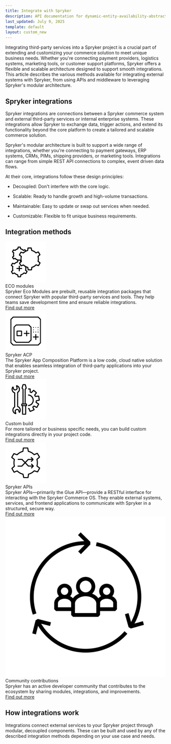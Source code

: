 ```yaml
---
title: Integrate with Spryker
description: API documentation for dynamic-entity-availability-abstracts.
last_updated: July 9, 2025
template: default
layout: custom_new
---
```


<div class="content_box">Integrating third-party services into a Spryker project is a crucial part of extending and customizing your commerce solution to meet unique business needs. Whether you're connecting payment providers, logistics systems, marketing tools, or customer support platforms, Spryker offers a flexible and scalable architecture designed to support smooth integrations. This article describes the various methods available for integrating external systems with Spryker, from using APIs and middleware to leveraging Spryker's modular architecture.</div>

## Spryker integrations

Spryker integrations are connections between a Spryker commerce system and external third-party services or internal enterprise systems. These integrations allow Spryker to exchange data, trigger actions, and extend its functionality beyond the core platform to create a tailored and scalable commerce solution.

Spryker's modular architecture is built to support a wide range of integrations, whether you're connecting to payment gateways, ERP systems, CRMs, PIMs, shipping providers, or marketing tools. Integrations can range from simple REST API connections to complex, event driven data flows.

At their core, integrations follow these design principles:

- Decoupled: Don't interfere with the core logic.

- Scalable: Ready to handle growth and high-volume transactions.

- Maintainable: Easy to update or swap out services when needed.

- Customizable: Flexible to fit unique business requirements.


## Integration methods

 <div class="cst_cards_3">

  <div class="cst_card">
    <div class="cst_card_image"><img src="/images/integrations/int_eco.png" alt="Icon for Spryker Eco Modules"></div>
    <div class="cst_card_title">ECO modules</div>
    <div class="cst_card_desc">Spryker Eco Modules are prebuilt, reusable integration packages that connect Spryker with popular third-party services and tools. They help teams save development time and ensure reliable integrations.</div>
    <a class="cst_card_button" href="what_are_spryker_eco_modules"> Find out more </a>
  </div>

  <div class="cst_card">
    <div class="cst_card_image"><img src="/images/integrations/int_acp.png" alt="Icon for Spryker App Composition Platform"></div>
    <div class="cst_card_title">Spryker ACP</div>
    <div class="cst_card_desc">The Spryker App Composition Platform is a low code, cloud native solution that enables seamless integration of third-party applications into your Spryker project. </div>
    <a class="cst_card_button" href="about_spryker_acp_apps"> Find out more </a>
  </div>

  <div class="cst_card">
    <div class="cst_card_image"><img src="/images/integrations/int_custom_build.png" alt="Icon for Spryker Custom Building Integrations"></div>
    <div class="cst_card_title">Custom build</div>
    <div class="cst_card_desc">For more tailored or business specific needs, you can build custom integrations directly in your project code.</div>
    <a class="cst_card_button" href="custom_building_integrations/custom_build_integrations_with_spryker"> Find out more </a>
  </div>

  <div class="cst_card">
    <div class="cst_card_image"><img src="/images/integrations/int_api.png" alt="Icon for Spryker GLUE APIs"></div>
    <div class="cst_card_title">Spryker APIs</div>
    <div class="cst_card_desc">Spryker APIs—primarily the Glue API—provide a RESTful interface for interacting with the Spryker Commerce OS. They enable external systems, services, and frontend applications to communicate with Spryker in a structured, secure way.</div>
    <a class="cst_card_button" href="spryker_glue_api/getting_started_with_spryker_apis/getting_started_with_spryker_api"> Find out more </a>
  </div>

  <div class="cst_card">
    <div class="cst_card_image"><img src="/images/integrations/int_community_contributions.png" alt="Icon for Spryker Community Contributions"></div>
    <div class="cst_card_title">Community contributions</div>
    <div class="cst_card_desc">Spryker has an active developer community that contributes to the ecosystem by sharing modules, integrations, and improvements.</div>
    <a class="cst_card_button" href="community_contributions"> Find out more </a>
  </div>
 </div>


## How integrations work

Integrations connect external services to your Spryker project through modular, decoupled components. These can be built and used by any of the described integration methods depending on your use case and needs.
